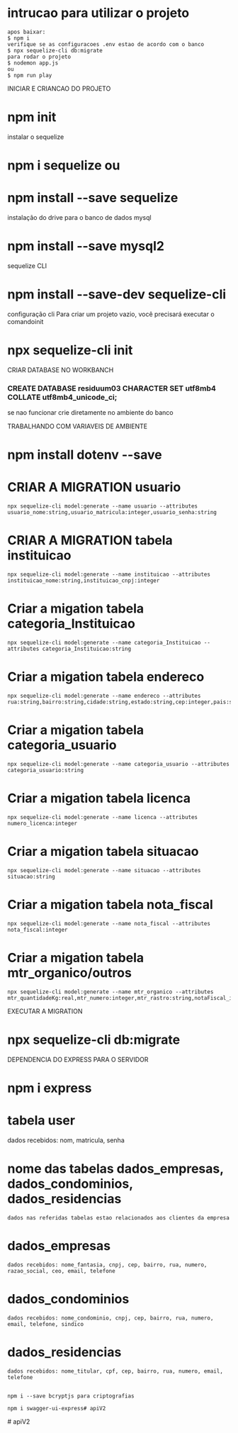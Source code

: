 # intrucao para utilizar o projeto

    apos baixar:
    $ npm i
    verifique se as configuracoes .env estao de acordo com o banco
    $ npx sequelize-cli db:migrate
    para rodar o projeto
    $ nodemon app.js
    ou
    $ npm run play

INICIAR E CRIANCAO DO PROJETO

# npm init

instalar o sequelize

# npm i sequelize ou

# npm install --save sequelize

instalação do drive para o banco de dados mysql

# npm install --save mysql2

sequelize CLI

# npm install --save-dev sequelize-cli

configuração cli
Para criar um projeto vazio, você precisará executar o comandoinit

# npx sequelize-cli init

CRIAR DATABASE NO WORKBANCH

### CREATE DATABASE residuum03 CHARACTER SET utf8mb4 COLLATE utf8mb4_unicode_ci;

se nao funcionar crie diretamente no ambiente do banco

TRABALHANDO COM VARIAVEIS DE AMBIENTE

# npm install dotenv --save

# CRIAR A MIGRATION usuario

    npx sequelize-cli model:generate --name usuario --attributes usuario_nome:string,usuario_matricula:integer,usuario_senha:string

# CRIAR A MIGRATION tabela instituicao

    npx sequelize-cli model:generate --name instituicao --attributes instituicao_nome:string,instituicao_cnpj:integer

# Criar a migation tabela categoria_Instituicao

    npx sequelize-cli model:generate --name categoria_Instituicao --attributes categoria_Instituicao:string

# Criar a migation tabela endereco

    npx sequelize-cli model:generate --name endereco --attributes rua:string,bairro:string,cidade:string,estado:string,cep:integer,pais:string

# Criar a migation tabela categoria_usuario

    npx sequelize-cli model:generate --name categoria_usuario --attributes categoria_usuario:string

# Criar a migation tabela licenca

    npx sequelize-cli model:generate --name licenca --attributes numero_licenca:integer

# Criar a migation tabela situacao

    npx sequelize-cli model:generate --name situacao --attributes situacao:string

# Criar a migation tabela nota_fiscal

    npx sequelize-cli model:generate --name nota_fiscal --attributes nota_fiscal:integer

# Criar a migation tabela mtr_organico/outros

    npx sequelize-cli model:generate --name mtr_organico --attributes mtr_quantidadeKg:real,mtr_numero:integer,mtr_rastro:string,notaFiscal_id:integer,usuario_id:integer

EXECUTAR A MIGRATION

# npx sequelize-cli db:migrate

DEPENDENCIA DO EXPRESS PARA O SERVIDOR

# npm i express

# tabela user

dados recebidos: nom, matricula, senha

# nome das tabelas dados_empresas, dados_condominios, dados_residencias

    dados nas referidas tabelas estao relacionados aos clientes da empresa

# dados_empresas

    dados recebidos: nome_fantasia, cnpj, cep, bairro, rua, numero, razao_social, ceo, email, telefone

# dados_condominios

    dados recebidos: nome_condominio, cnpj, cep, bairro, rua, numero, email, telefone, sindico

# dados_residencias

    dados recebidos: nome_titular, cpf, cep, bairro, rua, numero, email, telefone


    npm i --save bcryptjs para criptografias

    npm i swagger-ui-express#   a p i V 2 

 
 #   a p i V 2 
 
 

